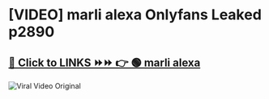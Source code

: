 
 # [VIDEO] marli alexa Onlyfans Leaked p2890

## <h2><a href="https://clipsfans.com/marli_alexa&ref=git">🔗 Click to LINKS ⏩⏩ 👉 🟢 marli alexa </a></h2>

<a href="https://clipsfans.com/marli_alexa&ref=git" rel="nofollow" data-target="animated-image.originalLink"><img src="https://i.ibb.co.com/xMMVF88/686577567.gif" alt="Viral Video Original" style="max-width: 100%; display: inline-block;" data-target="animated-image.originalImage"></a>

